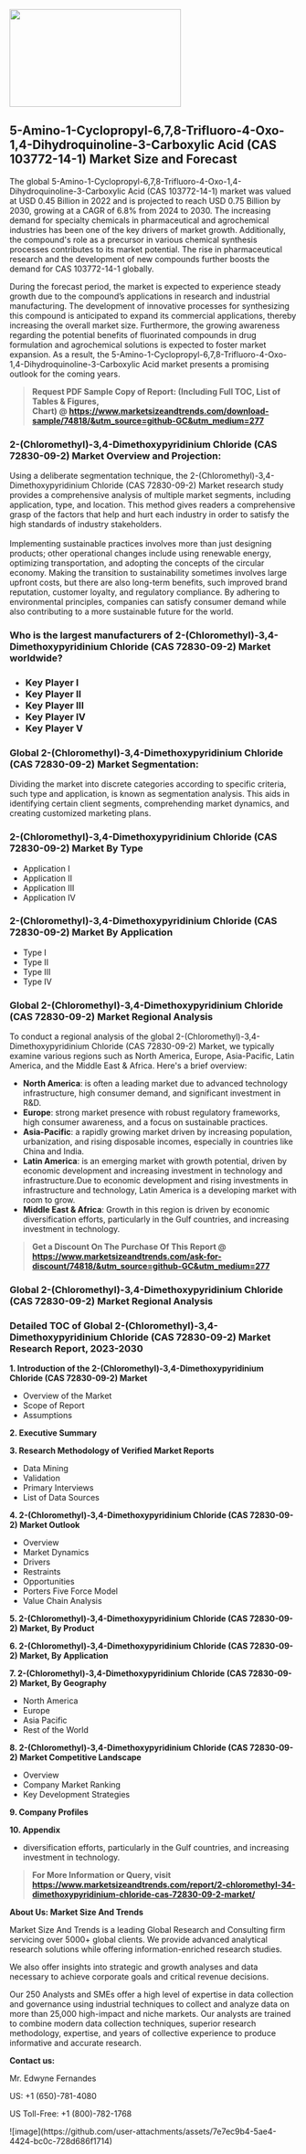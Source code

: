 <p><img class="alignnone size-medium wp-image-20088" src="https://ffe5etoiles.com/wp-content/uploads/2024/12/MST1-300x171.png" alt="" width="300" height="171" /></p><h2>5-Amino-1-Cyclopropyl-6,7,8-Trifluoro-4-Oxo-1,4-Dihydroquinoline-3-Carboxylic Acid (CAS 103772-14-1) Market Size and Forecast</h2><p>The global 5-Amino-1-Cyclopropyl-6,7,8-Trifluoro-4-Oxo-1,4-Dihydroquinoline-3-Carboxylic Acid (CAS 103772-14-1) market was valued at USD 0.45 Billion in 2022 and is projected to reach USD 0.75 Billion by 2030, growing at a CAGR of 6.8% from 2024 to 2030. The increasing demand for specialty chemicals in pharmaceutical and agrochemical industries has been one of the key drivers of market growth. Additionally, the compound's role as a precursor in various chemical synthesis processes contributes to its market potential. The rise in pharmaceutical research and the development of new compounds further boosts the demand for CAS 103772-14-1 globally.</p><p>During the forecast period, the market is expected to experience steady growth due to the compound’s applications in research and industrial manufacturing. The development of innovative processes for synthesizing this compound is anticipated to expand its commercial applications, thereby increasing the overall market size. Furthermore, the growing awareness regarding the potential benefits of fluorinated compounds in drug formulation and agrochemical solutions is expected to foster market expansion. As a result, the 5-Amino-1-Cyclopropyl-6,7,8-Trifluoro-4-Oxo-1,4-Dihydroquinoline-3-Carboxylic Acid market presents a promising outlook for the coming years.</p></p><blockquote id="" class=""><strong>Request PDF Sample Copy of Report: (Including Full TOC, List of Tables &amp; Figures, Chart)&nbsp;@&nbsp;<strong><a href="https://www.marketsizeandtrends.com/download-sample/74818/&utm_source=github-GC&utm_medium=277" target="_blank">https://www.marketsizeandtrends.com/download-sample/74818/&utm_source=github-GC&utm_medium=277</a></strong></strong></blockquote><h3 id="" class="">2-(Chloromethyl)-3,4-Dimethoxypyridinium Chloride (CAS 72830-09-2) Market&nbsp;Overview and Projection:</h3><p id="" class="">Using a deliberate segmentation technique, the 2-(Chloromethyl)-3,4-Dimethoxypyridinium Chloride (CAS 72830-09-2) Market research study provides a comprehensive analysis of multiple market segments, including application, type, and location. This method gives readers a comprehensive grasp of the factors that help and hurt each industry in order to satisfy the high standards of industry stakeholders. <br /> <br />Implementing sustainable practices involves more than just designing products; other operational changes include using renewable energy, optimizing transportation, and adopting the concepts of the circular economy. Making the transition to sustainability sometimes involves large upfront costs, but there are also long-term benefits, such improved brand reputation, customer loyalty, and regulatory compliance. By adhering to environmental principles, companies can satisfy consumer demand while also contributing to a more sustainable future for the world.</p><h3 id="" class="">Who is the largest manufacturers of&nbsp;2-(Chloromethyl)-3,4-Dimethoxypyridinium Chloride (CAS 72830-09-2) Market worldwide?</h3><h3 class=""><p><ul><li>Key Player I </li><li> Key Player II </li><li> Key Player III </li><li> Key Player IV </li><li> Key Player V</li></ul></p></h3><h3 id="" class="">Global&nbsp;2-(Chloromethyl)-3,4-Dimethoxypyridinium Chloride (CAS 72830-09-2) Market Segmentation:</h3><p id="" class="">Dividing the market into discrete categories according to specific criteria, such type and application, is known as segmentation analysis. This aids in identifying certain client segments, comprehending market dynamics, and creating customized marketing plans.</p><h3 id="" class="">2-(Chloromethyl)-3,4-Dimethoxypyridinium Chloride (CAS 72830-09-2) Market&nbsp;By Type</h3><p><p><ul><li>Application I</li><li> Application II</li><li> Application III</li><li> Application IV</p></li></ul></p></p><h3 id="" class="">2-(Chloromethyl)-3,4-Dimethoxypyridinium Chloride (CAS 72830-09-2) Market&nbsp;By Application</h3><p class=""><p><ul><li>Type I</li><li> Type II</li><li> Type III</li><li> Type IV</li></ul></p></p><h3 id="" class="">Global 2-(Chloromethyl)-3,4-Dimethoxypyridinium Chloride (CAS 72830-09-2) Market Regional Analysis</h3><p id="" class="">To conduct a regional analysis of the global 2-(Chloromethyl)-3,4-Dimethoxypyridinium Chloride (CAS 72830-09-2) Market, we typically examine various regions such as North America, Europe, Asia-Pacific, Latin America, and the Middle East &amp; Africa. Here's a brief overview:</p><ul><li><strong>North America</strong>: is often a leading market due to advanced technology infrastructure, high consumer demand, and significant investment in R&amp;D.</li><li><strong>Europe</strong>: strong market presence with robust regulatory frameworks, high consumer awareness, and a focus on sustainable practices.</li><li><strong>Asia-Pacific</strong>: a rapidly growing market driven by increasing population, urbanization, and rising disposable incomes, especially in countries like China and India.</li><li><strong>Latin America</strong>: is an emerging market with growth potential, driven by economic development and increasing investment in technology and infrastructure.Due to economic development and rising investments in infrastructure and technology, Latin America is a developing market with room to grow.</li><li><strong>Middle East &amp; Africa</strong>: Growth in this region is driven by economic diversification efforts, particularly in the Gulf countries, and increasing investment in technology.</li></ul><blockquote id="" class=""><strong>Get a Discount On The Purchase Of This Report @ <strong><a href="https://www.marketsizeandtrends.com/ask-for-discount/74818/&utm_source=github-GC&utm_medium=277" target="_blank">https://www.marketsizeandtrends.com/ask-for-discount/74818/&utm_source=github-GC&utm_medium=277</a></strong></strong></blockquote><h3 id="" class="">Global 2-(Chloromethyl)-3,4-Dimethoxypyridinium Chloride (CAS 72830-09-2) Market Regional Analysis</h3><h3 id="" class="">Detailed TOC of Global 2-(Chloromethyl)-3,4-Dimethoxypyridinium Chloride (CAS 72830-09-2) Market Research Report, 2023-2030</h3><p id="" class=""><strong>1. Introduction of the 2-(Chloromethyl)-3,4-Dimethoxypyridinium Chloride (CAS 72830-09-2) Market</strong></p><ul><li>Overview of the Market</li><li>Scope of Report</li><li>Assumptions</li></ul><p id="" class=""><strong>2. Executive Summary</strong></p><p id="" class=""><strong>3. Research Methodology of Verified Market Reports</strong></p><ul><li>Data Mining</li><li>Validation</li><li>Primary Interviews</li><li>List of Data Sources</li></ul><p id="" class=""><strong>4. 2-(Chloromethyl)-3,4-Dimethoxypyridinium Chloride (CAS 72830-09-2) Market Outlook</strong></p><ul><li>Overview</li><li>Market Dynamics</li><li>Drivers</li><li>Restraints</li><li>Opportunities</li><li>Porters Five Force Model</li><li>Value Chain Analysis</li></ul><p id="" class=""><strong>5. 2-(Chloromethyl)-3,4-Dimethoxypyridinium Chloride (CAS 72830-09-2) Market, By Product</strong></p><p id="" class=""><strong>6. 2-(Chloromethyl)-3,4-Dimethoxypyridinium Chloride (CAS 72830-09-2) Market, By Application</strong></p><p id="" class=""><strong>7. 2-(Chloromethyl)-3,4-Dimethoxypyridinium Chloride (CAS 72830-09-2) Market, By Geography</strong></p><ul><li>North America</li><li>Europe</li><li>Asia Pacific</li><li>Rest of the World</li></ul><p id="" class=""><strong>8. 2-(Chloromethyl)-3,4-Dimethoxypyridinium Chloride (CAS 72830-09-2) Market Competitive Landscape</strong></p><ul><li>Overview</li><li>Company Market Ranking</li><li>Key Development Strategies</li></ul><p id="" class=""><strong>9. Company Profiles</strong></p><p id="" class=""><strong>10. Appendix</strong></p><ul><li>diversification efforts, particularly in the Gulf countries, and increasing investment in technology.</li></ul><blockquote id="" class=""><strong>For More Information or Query, visit <strong><strong><a href="https://www.marketsizeandtrends.com/report/2-chloromethyl-34-dimethoxypyridinium-chloride-cas-72830-09-2-market/" target="_blank">https://www.marketsizeandtrends.com/report/2-chloromethyl-34-dimethoxypyridinium-chloride-cas-72830-09-2-market/</a></strong></strong></strong></blockquote><p id="" class=""><strong>About Us: Market Size And Trends</strong></p><p id="" class="">Market Size And Trends is a leading Global Research and Consulting firm servicing over 5000+ global clients. We provide advanced analytical research solutions while offering information-enriched research studies.</p><p id="" class="">We also offer insights into strategic and growth analyses and data necessary to achieve corporate goals and critical revenue decisions.</p><p id="" class="">Our 250 Analysts and SMEs offer a high level of expertise in data collection and governance using industrial techniques to collect and analyze data on more than 25,000 high-impact and niche markets. Our analysts are trained to combine modern data collection techniques, superior research methodology, expertise, and years of collective experience to produce informative and accurate research.</p><p id="" class=""><strong>Contact us:</strong></p><p id="" class="">Mr. Edwyne Fernandes</p><p id="" class="">US: +1 (650)-781-4080</p><p id="" class="">US Toll-Free: +1 (800)-782-1768</p>
![image](https://github.com/user-attachments/assets/7e7ec9b4-5ae4-4424-bc0c-728d686f1714)

